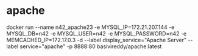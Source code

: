 # apache

docker run --name n42_apache23  -e MYSQL_IP=172.21.207.144  -e MYSQL_DB=n42 -e MYSQL_USER=n42  -e MYSQL_PASSWORD=n42  -e MEMCACHED_IP=172.17.0.3 -d --label display_service="Apache Server" --label service="apache" -p 8888:80 basivireddy/apache:latest

